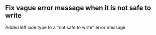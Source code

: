 ## Fix vague error message when it is not safe to write

Added left side type to a "not safe to write" error message.